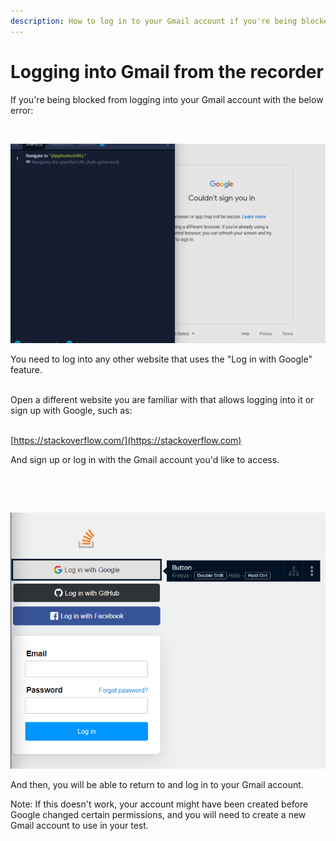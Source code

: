```yaml
---
description: How to log in to your Gmail account if you're being blocked from the recorder.
---
```


# Logging into Gmail from the recorder

If you're being blocked from logging into your Gmail account with the below error:​

​

![](<../../.gitbook/assets/image (470).png>)

You need to log into any other website that uses the "Log in with Google" feature.

​\
Open a different website you are familiar with that allows logging into it or sign up with Google, such as:

\
[https://stackoverflow.com/](https://stackoverflow.com)

And sign up or log in with the Gmail account you'd like to access.

​

​

![](<../../.gitbook/assets/image (1) (2).png>)

And then, you will be able to return to and log in to your Gmail account.

Note: If this doesn't work, your account might have been created before Google changed certain permissions, and you will need to create a new Gmail account to use in your test.
